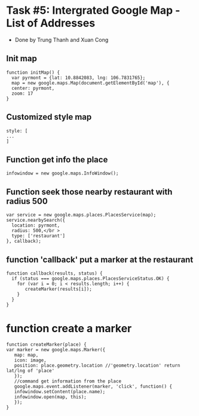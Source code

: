 # Task #5: Intergrated Google Map - List of Addresses
* Done by Trung Thanh and Xuan Cong
## Init map
    function initMap() {
      var pyrmont = {lat: 10.8842083, lng: 106.7831765};
      map = new google.maps.Map(document.getElementById('map'), {
      center: pyrmont,
      zoom: 17
    }
## Customized style map
    style: [
    ...
    ]
## Function get info the place
    infowindow = new google.maps.InfoWindow();
## Function seek those nearby restaurant with radius 500
    var service = new google.maps.places.PlacesService(map);
    service.nearbySearch({
      location: pyrmont,
      radius: 500,</br >
      type: ['restaurant']
    }, callback);
## function 'callback' put a marker at the restaurant
    function callback(results, status) {
      if (status === google.maps.places.PlacesServiceStatus.OK) {
        for (var i = 0; i < results.length; i++) {
           createMarker(results[i]);
        }
      }
    }
# function create a marker
    function createMarker(place) {
    var marker = new google.maps.Marker({
       map: map,
       icon: image,
       position: place.geometry.location //'geometry.location' return lat/lng of 'place'
       });
       //command get information from the place
       google.maps.event.addListener(marker, 'click', function() {
       infowindow.setContent(place.name);
       infowindow.open(map, this);
       });
    }
